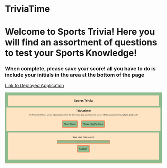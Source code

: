 # TriviaTime


<h1>Welcome to Sports Trivia! Here you will find an assortment of questions to test your Sports Knowledge!</h1>
    <h3>When complete, please save your score! all you have to do is include your initials in the area at the bottom of the page</h3>

<a href=" https://khernandez0810.github.io/TriviaTime/">Link to Deployed Application</h4>

<img src="./assets/images/Trivia.pic">